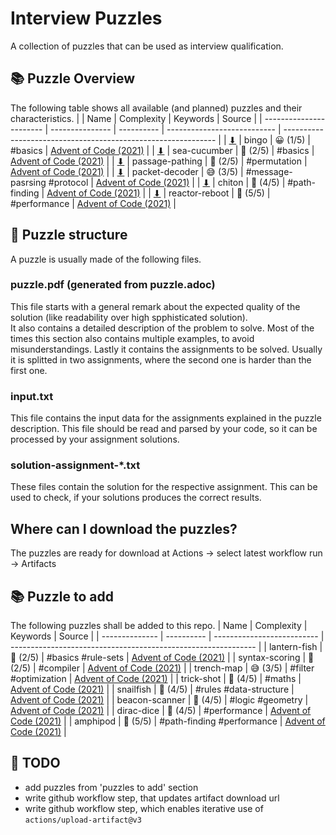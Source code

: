 # Interview Puzzles
A collection of puzzles that can be used as interview qualification.

## 📚 Puzzle Overview
The following table shows all available (and planned) puzzles and their characteristics.
|                         | Name            | Complexity | Keywords                    | Source                                                        |
| ----------------------- | --------------- | ---------- | --------------------------- | ------------------------------------------------------------- |
| [⬇][dl-bingo]           | bingo           | 😀 (1/5)    | #basics                     | [Advent of Code (2021)](https://adventofcode.com/2021/day/4)  |
| [⬇][dl-sea-cucumber]    | sea-cucumber    | 🤔 (2/5)    | #basics                     | [Advent of Code (2021)](https://adventofcode.com/2021/day/25) |
| [⬇][dl-passage-pathing] | passage-pathing | 🤔 (2/5)    | #permutation                | [Advent of Code (2021)](https://adventofcode.com/2021/day/12) |
| [⬇][dl-packet-decoder]  | packet-decoder  | 😅 (3/5)    | #message-pasrsing #protocol | [Advent of Code (2021)](https://adventofcode.com/2021/day/16) |
| [⬇][dl-chiton]          | chiton          | 🤪 (4/5)    | #path-finding               | [Advent of Code (2021)](https://adventofcode.com/2021/day/15) |
| [⬇][dl-reactor-reboot]  | reactor-reboot  | 🤯 (5/5)    | #performance                | [Advent of Code (2021)](https://adventofcode.com/2021/day/22) |

## 🧩 Puzzle structure
A puzzle is usually made of the following files.

### puzzle.pdf (generated from puzzle.adoc)
This file starts with a general remark about the expected quality of the solution (like readability over high spphisticated solution).  
It also contains a detailed description of the problem to solve. Most of the times this section also contains multiple examples, to avoid misunderstandings.
Lastly it contains the assignments to be solved. Usually it is splitted in two assignments, where the second one is harder than the first one.

### input.txt
This file contains the input data for the assignments explained in the puzzle description. This file should be read and parsed by your code, so it can be processed by your assignment solutions.

### solution-assignment-*.txt
These files contain the solution for the respective assignment. This can be used to check, if your solutions produces the correct results.

## Where can I download the puzzles?
The puzzles are ready for download at Actions -> select latest workflow run -> Artifacts

## 📚 Puzzle to add
The following puzzles shall be added to this repo.
| Name           | Complexity | Keywords                   | Source                                                        |
| -------------- | ---------- | -------------------------- | ------------------------------------------------------------- |
| lantern-fish   | 🤔 (2/5)    | #basics #rule-sets         | [Advent of Code (2021)](https://adventofcode.com/2021/day/6)  |
| syntax-scoring | 🤔 (2/5)    | #compiler                  | [Advent of Code (2021)](https://adventofcode.com/2021/day/10) |
| trench-map     | 😅 (3/5)    | #filter #optimization      | [Advent of Code (2021)](https://adventofcode.com/2021/day/20) |
| trick-shot     | 🤪 (4/5)    | #maths                     | [Advent of Code (2021)](https://adventofcode.com/2021/day/17) |
| snailfish      | 🤪 (4/5)    | #rules #data-structure     | [Advent of Code (2021)](https://adventofcode.com/2021/day/18) |
| beacon-scanner | 🤪 (4/5)    | #logic #geometry           | [Advent of Code (2021)](https://adventofcode.com/2021/day/19) |
| dirac-dice     | 🤪 (4/5)    | #performance               | [Advent of Code (2021)](https://adventofcode.com/2021/day/21) |
| amphipod       | 🤯 (5/5)    | #path-finding #performance | [Advent of Code (2021)](https://adventofcode.com/2021/day/23) |

## 🚧 TODO
- add puzzles from 'puzzles to add' section
- write github workflow step, that updates artifact download url
- write github workflow step, which enables iterative use of `actions/upload-artifact@v3`


[dl-bingo]: https://github.com/ISchwarz23/interview-puzzles/actions
[dl-sea-cucumber]: https://github.com/ISchwarz23/interview-puzzles/actions
[dl-passage-pathing]: https://github.com/ISchwarz23/interview-puzzles/actions
[dl-packet-decoder]: https://github.com/ISchwarz23/interview-puzzles/actions
[dl-chiton]: https://github.com/ISchwarz23/interview-puzzles/actions
[dl-reactor-reboot]: https://github.com/ISchwarz23/interview-puzzles/actions